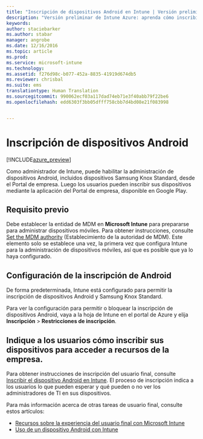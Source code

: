 ```yaml
---
title: "Inscripción de dispositivos Android en Intune | Versión preliminar de Intune Azure | Microsoft Docs"
description: "Versión preliminar de Intune Azure: aprenda cómo inscribir dispositivos Android en la versión preliminar de Intune Azure."
keywords: 
author: staciebarker
ms.author: stabar
manager: angrobe
ms.date: 12/16/2016
ms.topic: article
ms.prod: 
ms.service: microsoft-intune
ms.technology: 
ms.assetid: f276d98c-b077-452a-8835-41919d674db5
ms.reviewer: chrisbal
ms.suite: ems
translationtype: Human Translation
ms.sourcegitcommit: 990062ecf03a117dad74eb71e3f40abb79f22be6
ms.openlocfilehash: edd6303f3bb05dfff758cbb7d4bd08e21f083998


---
```


# <a name="enroll-android-devices"></a>Inscripción de dispositivos Android

[!INCLUDE[azure_preview](../includes/azure_preview.md)]

Como administrador de Intune, puede habilitar la administración de dispositivos Android, incluidos dispositivos Samsung Knox Standard, desde el Portal de empresa. Luego los usuarios pueden inscribir sus dispositivos mediante la aplicación del Portal de empresa, disponible en Google Play.

## <a name="prerequisite"></a>Requisito previo

Debe establecer la entidad de MDM en **Microsoft Intune** para prepararse para administrar dispositivos móviles. Para obtener instrucciones, consulte [Set the MDM authority](set-mdm-authority.md) (Establecimiento de la autoridad de MDM). Este elemento solo se establece una vez, la primera vez que configura Intune para la administración de dispositivos móviles, así que es posible que ya lo haya configurado. 

## <a name="set-up-android-enrollment"></a>Configuración de la inscripción de Android

De forma predeterminada, Intune está configurado para permitir la inscripción de dispositivos Android y Samsung Knox Standard. 

Para ver la configuración para permitir o bloquear la inscripción de dispositivos Android, vaya a la hoja de Intune en el portal de Azure y elija **Inscripción** > **Restricciones de inscripción**. 

## <a name="tell-your-users-how-to-enroll-their-devices-to-access-company-resources"></a>Indique a los usuarios cómo inscribir sus dispositivos para acceder a recursos de la empresa.

Para obtener instrucciones de inscripción del usuario final, consulte [Inscribir el dispositivo Android en Intune](https://docs.microsoft.com/intune/enduser/enroll-your-device-in-intune-android). El proceso de inscripción indica a los usuarios lo que pueden esperar y qué pueden o no ver los administradores de TI en sus dispositivos.

Para más información acerca de otras tareas de usuario final, consulte estos artículos:

- [Recursos sobre la experiencia del usuario final con Microsoft Intune](https://docs.microsoft.com/intune/deploy-use/what-to-tell-your-end-users-about-using-microsoft-intune)
- [Uso de un dispositivo Android con Intune](https://docs.microsoft.com/intune/enduser/using-your-android-device-with-intune)


<!--HONumber=Feb17_HO1-->


